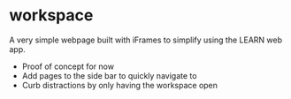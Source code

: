 # workspace
A very simple webpage built with iFrames to simplify using the LEARN web app.
- Proof of concept for now
- Add pages to the side bar to quickly navigate to
- Curb distractions by only having the workspace open
